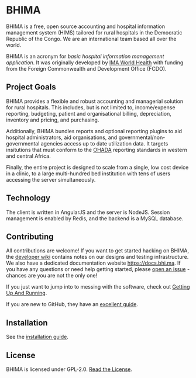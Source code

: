 BHIMA
=================

BHIMA is a free, open source accounting and hospital information management system
(HIMS) tailored for rural hospitals in the Democratic Republic of the Congo.  We
are an international team based all over the world.

BHIMA is an acronym for _basic hospital information management application_.  It was originally
developed by [IMA World Health](https://imaworldhealth.org/) with funding from the Foreign Commonwealth and Development Office (FCDO).

Project Goals
--------------------

BHIMA provides a flexible and robust accounting and managerial solution
for rural hospitals.  This includes, but is not limited to, income/expense
reporting, budgeting, patient and organisational billing, depreciation,
inventory and pricing, and purchasing.

Additionally, BHIMA bundles reports and optional reporting plugins to aid
hospital administrators, aid organisations, and governmental/non-governmental
agencies access up to date utilization data.  It targets insitutions that must conform
to the [OHADA](https://en.wikipedia.org/wiki/OHADA) reporting standards in western
and central Africa.

Finally, the entire project is designed to scale from a single, low cost device
in a clinic, to a large multi-hundred bed institution with tens of users
accessing the server simultaneously.

Technology
---------------

The client is written in AngularJS and the server is NodeJS.  Session management
is enabled by Redis, and the backend is a MySQL database.

Contributing
---------------
All contributions are welcome!  If you want to get started hacking on BHIMA, the
[developer wiki](https://github.com/IMA-WorldHealth/bhima/wiki) contains notes
on our designs and testing infrastructure.  We also have a dedicated documentation
website https://docs.bhi.ma.  If you have any questions or need help getting started,
please [open an issue](https://github.com/IMA-WorldHealth/bhima/issues/new) - chances
are you are not the only one!

If you just want to jump into to messing with the software, check out [Getting Up And Running](https://github.com/IMA-WorldHealth/bhima/wiki/Getting-Up-and-Running).

If you are new to GitHub, they have an [excellent guide](https://docs.github.com/en/github/getting-started-with-github).

Installation
-------------------
See the [installation guide](https://docs.bhi.ma/en/for-developers/installing-bhima.html).

License
---------------
BHIMA is licensed under GPL-2.0.  [Read the License](./LICENSE).
